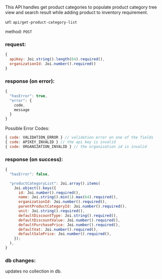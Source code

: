 This API handles get product categories to populate product category tree view and search result while adding product to inventory requirement.

url: `api/get-product-category-list`

method: `POST`

### request: 
```js
{
  apiKey: Joi.string().length(64).required(),
  organizationId: Joi.number().required()
}
```

### response (on error):
```js
{
  "hasError": true,
  "error": {
    code,
    message
  }
}
```

Possible Error Codes:
```js
{ code: VALIDATION_ERROR } // validation error on one of the fields
{ code: APIKEY_INVALID } // the api key is invalid
{ code: ORGANIZATION_INVALID } // the organization id is invalid
```

### response (on success):
```js
{
  "hasError": false,
  
  "productCategoryList": Joi.array().items(
    Joi.object().keys({
      id: Joi.number().required(),
      name: Joi.string().min(1).max(64).required(),
      organizationId: Joi.number().required(),
      parentProductCategoryId: Joi.number().required(),
      unit: Joi.string().required(),
      defaultDiscountType: Joi.string().required(),
      defaultDiscountValue: Joi.number().required(),
      defaultPurchasePrice: Joi.number().required(),
      defaultVat: Joi.number().required(),
      defaultSalePrice: Joi.number().required(),
    });
  ),
}
```

### db changes:
updates no collection in db.